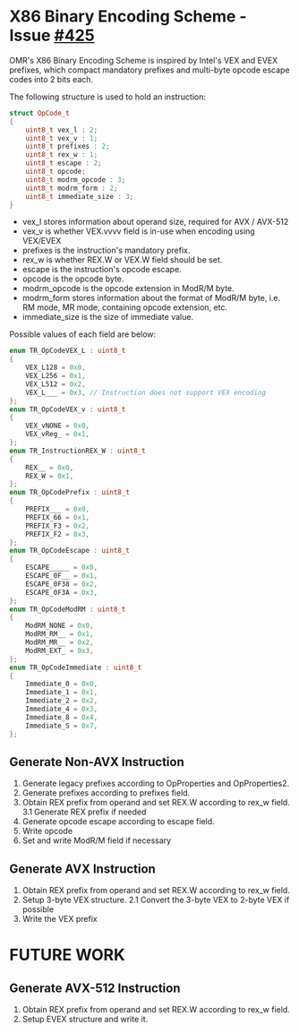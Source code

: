 <!--
Copyright IBM Corp. and others 2016

This program and the accompanying materials are made available under
the terms of the Eclipse Public License 2.0 which accompanies this
distribution and is available at https://www.eclipse.org/legal/epl-2.0/
or the Apache License, Version 2.0 which accompanies this distribution and
is available at https://www.apache.org/licenses/LICENSE-2.0.

This Source Code may also be made available under the following
Secondary Licenses when the conditions for such availability set
forth in the Eclipse Public License, v. 2.0 are satisfied: GNU
General Public License, version 2 with the GNU Classpath 
Exception [1] and GNU General Public License, version 2 with the
OpenJDK Assembly Exception [2].

[1] https://www.gnu.org/software/classpath/license.html
[2] https://openjdk.org/legal/assembly-exception.html

SPDX-License-Identifier: EPL-2.0 OR Apache-2.0 OR GPL-2.0 WITH Classpath-exception-2.0 OR LicenseRef-GPL-2.0 WITH Assembly-exception
-->

# X86 Binary Encoding Scheme - Issue [#425](https://github.com/eclipse/omr/issues/425)

OMR's X86 Binary Encoding Scheme is inspired by Intel's VEX and EVEX prefixes, which compact mandatory prefixes and multi-byte opcode escape codes into 2 bits each.

The following structure is used to hold an instruction:
```c++
struct OpCode_t
{
    uint8_t vex_l : 2;
    uint8_t vex_v : 1;
    uint8_t prefixes : 2;
    uint8_t rex_w : 1;
    uint8_t escape : 2;
    uint8_t opcode;
    uint8_t modrm_opcode : 3;
    uint8_t modrm_form : 2;
    uint8_t immediate_size : 3;
}
```
- vex_l stores information about operand size, required for AVX / AVX-512
- vex_v is whether VEX.vvvv field is in-use when encoding using VEX/EVEX
- prefixes is the instruction's mandatory prefix.
- rex_w is whether REX.W or VEX.W field should be set.
- escape is the instruction's opcode escape.
- opcode is the opcode byte.
- modrm_opcode is the opcode extension in ModR/M byte.
- modrm_form stores information about the format of ModR/M byte, i.e. RM mode, MR mode, containing opcode extension, etc.
- immediate_size is the size of immediate value.

Possible values of each field are below:
```c++
enum TR_OpCodeVEX_L : uint8_t
{
    VEX_L128 = 0x0,
    VEX_L256 = 0x1,
    VEX_L512 = 0x2,
    VEX_L___ = 0x3, // Instruction does not support VEX encoding
};
enum TR_OpCodeVEX_v : uint8_t
{
    VEX_vNONE = 0x0,
    VEX_vReg_ = 0x1,
};
enum TR_InstructionREX_W : uint8_t
{
    REX__ = 0x0,
    REX_W = 0x1,
};
enum TR_OpCodePrefix : uint8_t
{
    PREFIX___ = 0x0,
    PREFIX_66 = 0x1,
    PREFIX_F3 = 0x2,
    PREFIX_F2 = 0x3,
};
enum TR_OpCodeEscape : uint8_t
{
    ESCAPE_____ = 0x0,
    ESCAPE_0F__ = 0x1,
    ESCAPE_0F38 = 0x2,
    ESCAPE_0F3A = 0x3,
};
enum TR_OpCodeModRM : uint8_t
{
    ModRM_NONE = 0x0,
    ModRM_RM__ = 0x1,
    ModRM_MR__ = 0x2,
    ModRM_EXT_ = 0x3,
};
enum TR_OpCodeImmediate : uint8_t
{
    Immediate_0 = 0x0,
    Immediate_1 = 0x1,
    Immediate_2 = 0x2,
    Immediate_4 = 0x3,
    Immediate_8 = 0x4,
    Immediate_S = 0x7,
};
```

## Generate Non-AVX Instruction
1. Generate legacy prefixes according to OpProperties and OpProperties2.
2. Generate prefixes according to prefixes field.
3. Obtain REX prefix from operand and set REX.W according to rex_w field.
3.1 Generate REX prefix if needed
4. Generate opcode escape according to escape field.
5. Write opcode
6. Set and write ModR/M field if necessary

## Generate AVX Instruction
1. Obtain REX prefix from operand and set REX.W according to rex_w field.
2. Setup 3-byte VEX structure.
2.1 Convert the 3-byte VEX to 2-byte VEX if possible
3. Write the VEX prefix

# FUTURE WORK

## Generate AVX-512 Instruction
1. Obtain REX prefix from operand and set REX.W according to rex_w field.
2. Setup EVEX structure and write it.
